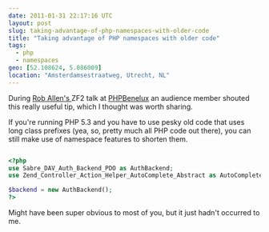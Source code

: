 ```yaml
---
date: 2011-01-31 22:17:16 UTC
layout: post
slug: taking-advantage-of-php-namespaces-with-older-code
title: "Taking advantage of PHP namespaces with older code"
tags:
  - php
  - namespaces
geo: [52.108624, 5.086009]
location: "Amsterdamsestraatweg, Utrecht, NL"
---
```

<p>During <a href="http://akrabat.com/">Rob Allen's </a>ZF2 talk at <a href="http://conference.phpbenelux.eu/2011/">PHPBenelux</a> an audience member shouted this really useful tip, which I thought was worth sharing.</p>

<p>If you're running PHP 5.3 and you have to use pesky old code that uses long class prefixes (yea, so, pretty much all PHP code out there), you can still make use of namespace features to shorten them.</p>

```php

<?php
use Sabre_DAV_Auth_Backend_PDO as AuthBackend;
use Zend_Controller_Action_Helper_AutoComplete_Abstract as AutoComplete;

$backend = new AuthBackend();
?>

```

<p>Might have been super obvious to most of you, but it just hadn't occurred to me.</p>
